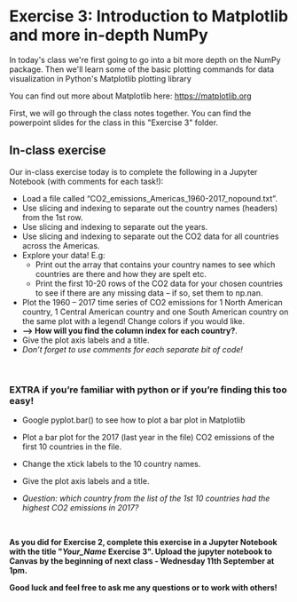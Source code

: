 # Exercise 3: Introduction to Matplotlib and more in-depth NumPy

In today's class we're first going to go into a bit more depth on the NumPy package. Then we'll learn some of the basic plotting commands for data visualization in Python's Matplotlib plotting library

You can find out more about Matplotlib here: https://matplotlib.org

First, we will go through the class notes together. You can find the powerpoint slides for the class in this "Exercise 3" folder.

## In-class exercise
Our in-class exercise today is to complete the following in a Jupyter Notebook (with comments for each task!):  
* Load a file called “CO2_emissions_Americas_1960-2017_nopound.txt”. 
* Use slicing and indexing to separate out the country names (headers) from the 1st row. 
* Use slicing and indexing to separate out the years. 
* Use slicing and indexing to separate out the CO2 data for all countries across the Americas.  
* Explore your data! E.g:  
  * Print out the array that contains your country names to see which countries are there and how they are spelt etc.  
  * Print the first 10-20 rows of the CO2 data for your chosen countries to see if there are any missing data – if so, set them to np.nan.  
* Plot the 1960 – 2017 time series of CO2 emissions for 1 North American country, 1 Central American country and one South American country on the same plot with a legend! Change colors if you would like.  
* **--> How will you find the column index for each country?**. 
* Give the plot axis labels and a title.  
* *Don’t forget to use comments for each separate bit of code!*

&nbsp;
&nbsp;

### EXTRA if you’re familiar with python or if you’re finding this too easy!
* Google pyplot.bar() to see how to plot a bar plot in Matplotlib
* Plot a bar plot for the 2017 (last year in the file) CO2 emissions of the first 10 countries in the file.
* Change the xtick labels to the 10 country names.
* Give the plot axis labels and a title.

* *Question: which country from the list of the 1st 10 countries had the highest CO2 emissions in 2017?*


&nbsp;
&nbsp;

**As you did for Exercise 2, complete this exercise in a Jupyter Notebook with the title "*Your_Name* Exercise 3". Upload the jupyter notebook to Canvas by the beginning of next class - Wednesday 11th September at 1pm.** 

**Good luck and feel free to ask me any questions or to work with others!**

